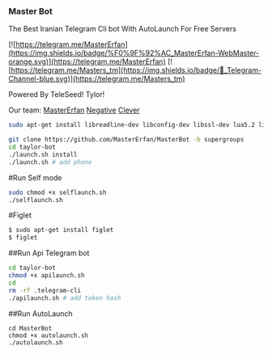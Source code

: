 <h3>Master Bot</h3>
The Best Iranian Telegram Cli bot
With AutoLaunch For Free Servers

 
[![https://telegram.me/MasterErfan](https://img.shields.io/badge/%F0%9F%92%AC_MasterErfan-WebMaster-orange.svg)](https://telegram.me/MasterErfan) 
[![https://telegram.me/Masters_tm](https://img.shields.io/badge/💬_Telegram-Channel-blue.svg)](https://telegram.me/Masters_tm) 
 
 
Powered By
TeleSeed!
Tylor!

Our team:
[MasterErfan](https://telegram.me/MasterErfan)
[Negative](https://telegram.me/negative_officiall)
[Clever](https://telegram.me/Cleverm)



```sh
sudo apt-get install libreadline-dev libconfig-dev libssl-dev lua5.2 liblua5.2-dev lua-socket lua-sec lua-expat libevent-dev make unzip git redis-server autoconf g++ libjansson-dev libpython-dev expat libexpat1-dev
```
```sh
git clone https://github.com/MasterErfan/MasterBot -b supergroups
cd taylor-bot 
./launch.sh install 
./launch.sh # add phone
```

#Run Self mode

```sh
sudo chmod +x selflaunch.sh
./selflaunch.sh
```

#Figlet

```sh
$ sudo apt-get install figlet
$ figlet
```



##Run Api Telegram bot 

```sh
cd taylor-bot
chmod +x apilaunch.sh
cd 
rm -rf .telegram-cli
./apilaunch.sh # add token hash
```


##Run AutoLaunch

```
cd MasterBot
chmod +x autolaunch.sh
./autolaunch.sh
```
